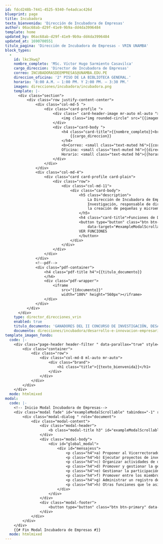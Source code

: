 ```yaml
---
id: fdcd248b-7441-4525-9340-fe4adcac426d
blueprint: page
title: Incubadora
texto_bienvenida: 'Dirección de Incubadora de Empresas'
author: 06ac68ab-d29f-41e9-9b9a-dd4da3996484
template: home
updated_by: 06ac68ab-d29f-41e9-9b9a-dd4da3996484
updated_at: 1690700551
titulo_pagina: 'Dirección de Incubadora de Empresas - VRIN UNAMBA'
block_types:
  -
    id: lkc3kwq7
    nombre_completo: 'MSc. Víctor Hugo Sarmiento Casavilca'
    cargo_direccion: 'Director de Incubadora de Empresas'
    correo: INCUBADORASDEEMPRESAS@UNAMBA.EDU.PE
    direccion_oficina: '2° PISO DE LA BIBLIOTECA GENERAL.'
    horario: '8:00 A.M. – 1:00 PM. Y 2:00 PM. – 3:30 PM.'
    imagen: direcciones/incubadora/incubadora.png
    template: |-
      <div class="section">
          <div class="row justify-content-center">
              <div class="col-md-5 ">
                  <div class="card-profile ">
                      <div class=" card-header-image mr-auto ml-auto ">
                          <img class="img rounded-circle" src="{{imagen}}">
                      </div>
                      <div class="card-body ">
                          <h4 class="card-title">{{nombre_completo}}<br>
                              {{cargo_direccion}}
                          </h4>
                          <b>Correo: <small class="text-muted h6">{{correo}}</small> <br>
                          Oficina: <small class="text-muted h6">{{direccion_oficina}}</small><br>
                          Horario: <small class="text-muted h6">{{horario}}</small></b>
                      </div>
                  </div>
              </div>
              <div class="col-md-4">
                  <div class="card card-profile card-plain">
                      <div class="row">
                          <div class="col-md-11">
                              <div class="card-body">
                                  <h5 class="description">
                                      La Dirección de Incubadora de Empresas es el órgano de línea dependiente del Vicerrectorado de
                                      Investigación, responsable de dirigir, coordinar y promover la iniciativa de los estudiantes para
                                      la creación de pequeñas y microempresas de propiedad de los estudiantes.
                                  </h5>
                                  <h4 class="card-title">Funciones de Dirección de Incubadora de Empresas.</h4>
                                  <button type="button" class="btn btn-primary" data-toggle="modal"
                                      data-target="#exampleModalScrollable">
                                  VER FUNCIONES
                                  </button>
                              </div>
                          </div>
                      </div>
                  </div>
              </div>
              <!--pdf-->
              <div class="pdf-container">
                  <h4 class="pdf-title h4">{{titulo_documento}}
                  </h4>
                  <div class="pdf-wrapper">
                      <iframe
                          src="{{documento}}"
                          width="100%" height="560px"></iframe>
                  </div>
              </div>
          </div>
      </div>
    type: director_direcciones_vrin
    enabled: true
    titulo_documento: 'GANADORES DEL II CONCURSO DE INVESTIGACIÓN, DESARROLLO E INNOVACIÓN EMPRESARIAL 2022.'
    documento: direcciones/incubadora/desarrollo-e-innovacion-empresarial-2022-1.pdf
template_imagen_fondo:
  code: |-
    <div class="page-header header-filter " data-parallax="true" style="background-image: url('./assets/a_home_otros/bg4.jpg');">
        <div class="container">
            <div class="row">
                <div class="col-md-8 ml-auto mr-auto">
                    <div class="brand">
                        <h1 class="title">{{texto_bienvenida}}</h1>
                    </div>
                </div>
            </div>
        </div>
    </div>
  mode: htmlmixed
modal:
  code: |-
    <!-- Inicio Modal Incubadora de Empresas-->
    <div class="modal fade" id="exampleModalScrollable" tabindex="-1" role="dialog" aria-labelledby="exampleModalScrollableTitle" aria-hidden="true">
        <div class="modal-dialog " role="document">
            <div class="modal-content">
                <div class="modal-header">
                    <b class="modal-title h3" id="exampleModalScrollableTitle">Funciones de Dirección de Incubadora de Empresas</b>
                </div>
                <div class="modal-body">
                    <div id="global_modal">
                        <div id="mensajess">
                            <p class="h4">a) Proponer al Vicerrectorado de Investigación las políticas, reglamentos y/o normas de funcionamiento de los Institutos de Investigación.</p>
                            <p class="h4">b) Ejecutar proyectos de investigación en base a las líneas establecidas por el Vicerrectorado de Investigación.</p>
                            <p class="h4">c) Organizar actividades de difusión del conocimiento y los resultados de las investigaciones.</p>
                            <p class="h4">d) Promover y gestionar la generación de conocimientos.</p>
                            <p class="h4">e) Gestionar la participación en fondos de investigación.</p>
                            <p class="h4">f) Promover entre los miembros de la comunidad universitaria el desarrollo de trabajos de investigación para ser publicados.</p>
                            <p class="h4">g) Administrar un registro de las publicaciones oficiales realizadas por la universidad.</p>
                            <p class="h4">h) Otras funciones que le asigne el Vicerrectorado de Investigación.</p>
                        </div>
                    </div>
                </div>
                <div class="modal-footer">
                    <button type="button" class="btn btn-primary" data-dismiss="modal">Cerrar</button>
                </div>
            </div>
        </div>
    </div>
    {{# Fin Modal Incubadora de Empresas #}}
  mode: htmlmixed
---
```

